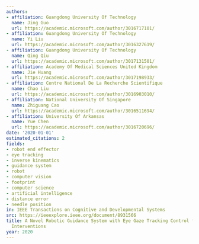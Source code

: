 ```yaml
---
authors:
- affiliation: Guangdong University Of Technology
  name: Jing Guo
  url: https://academic.microsoft.com/author/3016717101/
- affiliation: Guangdong University Of Technology
  name: Yi Liu
  url: https://academic.microsoft.com/author/3016327619/
- affiliation: Guangdong University Of Technology
  name: Qing Qiu
  url: https://academic.microsoft.com/author/3017131501/
- affiliation: Academy Of Medical Sciences United Kingdom
  name: Jie Huang
  url: https://academic.microsoft.com/author/3017198933/
- affiliation: Centre National De La Recherche Scientifique
  name: Chao Liu
  url: https://academic.microsoft.com/author/3016903010/
- affiliation: National University Of Singapore
  name: Zhiguang Cao
  url: https://academic.microsoft.com/author/3016511694/
- affiliation: University Of Arkansas
  name: Yue Chen
  url: https://academic.microsoft.com/author/3016720696/
date: '2020-01-01'
estimated_citations: 2
fields:
- robot end effector
- eye tracking
- inverse kinematics
- guidance system
- robot
- computer vision
- footprint
- computer science
- artificial intelligence
- distance error
- needle position
in: IEEE Transactions on Cognitive and Developmental Systems
src: https://ieeexplore.ieee.org/document/8931566
title: A Novel Robotic Guidance System with Eye Gaze Tracking Control for Needle based
  Interventions
year: 2020
---
```

